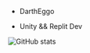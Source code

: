 - DarthEggo

- Unity && Replit Dev


![GitHub stats](https://github-readme-stats.vercel.app/api?username=DarthEggo&show_icons=true&theme=tokyonight)


